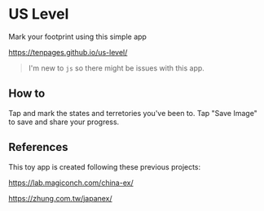 # US Level
Mark your footprint using this simple app

https://tenpages.github.io/us-level/

> I'm new to `js` so there might be issues with this app.

## How to

Tap and mark the states and terretories you've been to. Tap "Save Image" to save and share your progress.

## References
This toy app is created following these previous projects:

https://lab.magiconch.com/china-ex/

https://zhung.com.tw/japanex/
